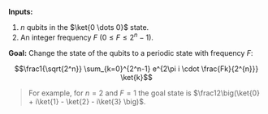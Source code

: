 **Inputs:**

1. $n$ qubits in the $\ket{0 \dots 0}$ state.
2. An integer frequency $F$ ($0 \leq F \leq 2^{n}-1$).

**Goal:**  Change the state of the qubits to a periodic state with frequency $F$:

$$\frac1{\sqrt{2^n}} \sum_{k=0}^{2^n-1} e^{2\pi i \cdot \frac{Fk}{2^{n}}} \ket{k}$$

> For example, for $n = 2$ and $F = 1$ the goal state is $\frac12\big(\ket{0} + i\ket{1} - \ket{2} - i\ket{3} \big)$.

